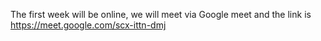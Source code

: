The first week will be online, we will meet via Google meet and the link is https://meet.google.com/scx-ittn-dmj
